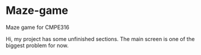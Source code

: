 # Maze-game
 Maze game for CMPE316

Hi, my project has some unfinished sections. The main screen is one of the biggest problem for now.
